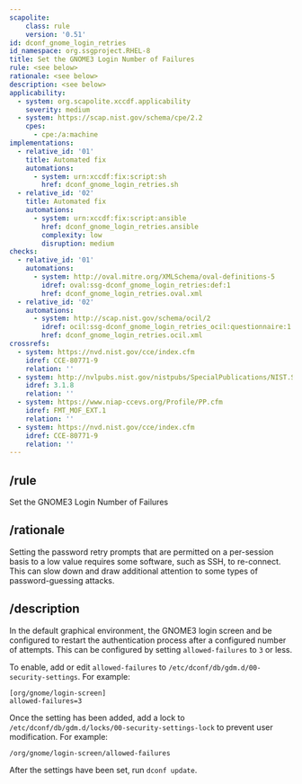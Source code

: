 ```yaml
---
scapolite:
    class: rule
    version: '0.51'
id: dconf_gnome_login_retries
id_namespace: org.ssgproject.RHEL-8
title: Set the GNOME3 Login Number of Failures
rule: <see below>
rationale: <see below>
description: <see below>
applicability:
  - system: org.scapolite.xccdf.applicability
    severity: medium
  - system: https://scap.nist.gov/schema/cpe/2.2
    cpes:
      - cpe:/a:machine
implementations:
  - relative_id: '01'
    title: Automated fix
    automations:
      - system: urn:xccdf:fix:script:sh
        href: dconf_gnome_login_retries.sh
  - relative_id: '02'
    title: Automated fix
    automations:
      - system: urn:xccdf:fix:script:ansible
        href: dconf_gnome_login_retries.ansible
        complexity: low
        disruption: medium
checks:
  - relative_id: '01'
    automations:
      - system: http://oval.mitre.org/XMLSchema/oval-definitions-5
        idref: oval:ssg-dconf_gnome_login_retries:def:1
        href: dconf_gnome_login_retries.oval.xml
  - relative_id: '02'
    automations:
      - system: http://scap.nist.gov/schema/ocil/2
        idref: ocil:ssg-dconf_gnome_login_retries_ocil:questionnaire:1
        href: dconf_gnome_login_retries.ocil.xml
crossrefs:
  - system: https://nvd.nist.gov/cce/index.cfm
    idref: CCE-80771-9
    relation: ''
  - system: http://nvlpubs.nist.gov/nistpubs/SpecialPublications/NIST.SP.800-171.pdf
    idref: 3.1.8
    relation: ''
  - system: https://www.niap-ccevs.org/Profile/PP.cfm
    idref: FMT_MOF_EXT.1
    relation: ''
  - system: https://nvd.nist.gov/cce/index.cfm
    idref: CCE-80771-9
    relation: ''
---
```



## /rule

Set the GNOME3 Login Number of Failures

## /rationale

Setting
the password retry prompts that are permitted on a per-session basis to
a low value requires some software, such as SSH, to re-connect. This can
slow down and draw additional attention to some types of
password-guessing attacks.

## /description

In
the default graphical environment, the GNOME3 login screen and be
configured to restart the authentication process after a configured
number of attempts. This can be configured by setting `allowed-failures`
to `3` or less.  
  
To enable, add or edit `allowed-failures` to
`/etc/dconf/db/gdm.d/00-security-settings`. For example:

``` 
[org/gnome/login-screen]
allowed-failures=3
```

Once the setting has been added, add a lock to
`/etc/dconf/db/gdm.d/locks/00-security-settings-lock` to prevent user
modification. For example:

``` 
/org/gnome/login-screen/allowed-failures
```

After the settings have been set, run `dconf update`.
